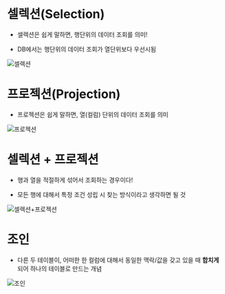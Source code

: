 # 셀렉션(Selection)

- 셀렉션은 쉽게 말하면, 행단위의 데이터 조회를 의미!

- DB에서는 행단위의 데이터 조회가 열단위보다 우선시됨

![셀렉션](https://github.com/hy6219/TIL-Today-I-Learned-/blob/main/Database/Oracle/Basic/Selection_Projection_Join/%EC%85%80%EB%A0%89%EC%85%98.png?raw=true)

# 프로젝션(Projection)

- 프로젝션은 쉽게 말하면, 열(컬럼) 단위의 데이터 조회를 의미

![프로젝션](https://github.com/hy6219/TIL-Today-I-Learned-/blob/main/Database/Oracle/Basic/Selection_Projection_Join/%ED%94%84%EB%A1%9C%EC%A0%9D%EC%85%98.png?raw=true)

# 셀렉션 + 프로젝션

- 행과 열을 적절하게 섞어서 조회하는 경우이다!

- 모든 행에 대해서 특정 조건 성립 시 찾는 방식이라고 생각하면 될 것


![셀렉션+프로젝션](https://github.com/hy6219/TIL-Today-I-Learned-/blob/main/Database/Oracle/Basic/Selection_Projection_Join/%EC%85%80%EB%A0%89%EC%85%98+%ED%94%84%EB%A1%9C%EC%A0%9D%EC%85%98.png?raw=true)

# 조인

- 다른 두 테이블이, 어떠한 한 컬럼에 대해서 동일한 맥락/값을 갖고 있을 때 **합치게** 되어 하나의 테이블로 만드는 개념

![조인](https://github.com/hy6219/TIL-Today-I-Learned-/blob/main/Database/Oracle/Basic/Selection_Projection_Join/%EC%A1%B0%EC%9D%B8.png?raw=true)
